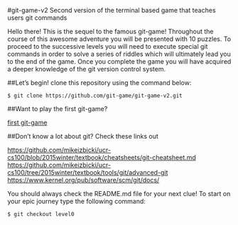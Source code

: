#git-game-v2
Second version of the terminal based game that teaches users git commands

Hello there! This is the sequel to the famous git-game! Throughout the course of this awesome adventure you will be presented with 10 puzzles. To proceed to the successive levels you will need to execute special git commands in order to solve a series of riddles which will ultimately lead you to the end of the game. Once you complete the game you will have acquired a deeper knowledge of the git version control system.

##Let’s begin! 
clone this repository using the command below:

```$ git clone https://github.com/git-game/git-game-v2.git```

##Want to play the first git-game?

[first git-game](https://github.com/git-game/git-game)

##Don’t know a lot about git?
Check these links out

https://github.com/mikeizbicki/ucr-cs100/blob/2015winter/textbook/cheatsheets/git-cheatsheet.md
https://github.com/mikeizbicki/ucr-cs100/tree/2015winter/textbook/tools/git/advanced-git
https://www.kernel.org/pub/software/scm/git/docs/ 

You should always check the README.md file for your next clue!
To start on your epic journey type the following command:

```$ git checkout level0```
